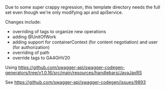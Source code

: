 Due to some super crappy regression, this template directory needs the full set even though we're only modifying 
api and apiService.

Changes include:
* overriding of tags to organize new operations
* adding @UnitOfWork
* adding support for containerContext (for content negotiation) and user (for authorization)
* overriding of path
* override tags to GA4GHV20

Using https://github.com/swagger-api/swagger-codegen-generators/tree/v1.0.16/src/main/resources/handlebars/JavaJaxRS

See https://github.com/swagger-api/swagger-codegen/issues/9893



